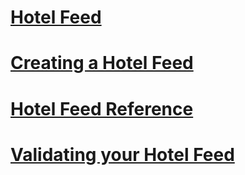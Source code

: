 # [Hotel Feed](hotel-feed.md)
# [Creating a Hotel Feed](creating-a-hotel-feed.md)
# [Hotel Feed Reference](hotel-feed-reference.md)
# [Validating your Hotel Feed](validating-your-hotel-feed.md)
